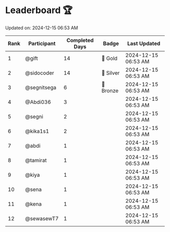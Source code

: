 # Leaderboard 🏆

Updated on: 2024-12-15 06:53 AM

| Rank | Participant       | Completed Days | Badge      | Last Updated         |
|------|-------------------|----------------|------------|----------------------|
| 1    | @gift             | 14             | 🏅 Gold     | 2024-12-15 06:53 AM |
| 2    | @sidocoder        | 14             | 🥈 Silver   | 2024-12-15 06:53 AM |
| 3    | @segnitsega       | 6              | 🥉 Bronze   | 2024-12-15 06:53 AM |
| 4    | @Abdi036          | 3              |            | 2024-12-15 06:53 AM |
| 5    | @segni            | 2              |            | 2024-12-15 06:53 AM |
| 6    | @kika1s1          | 2              |            | 2024-12-15 06:53 AM |
| 7    | @abdi             | 1              |            | 2024-12-15 06:53 AM |
| 8    | @tamirat          | 1              |            | 2024-12-15 06:53 AM |
| 9    | @kiya             | 1              |            | 2024-12-15 06:53 AM |
| 10   | @sena             | 1              |            | 2024-12-15 06:53 AM |
| 11   | @kena             | 1              |            | 2024-12-15 06:53 AM |
| 12   | @sewasewT7        | 1              |            | 2024-12-15 06:53 AM |
